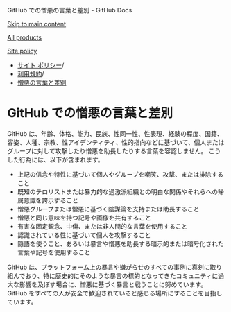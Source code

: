 GitHub での憎悪の言葉と差別 - GitHub Docs

[Skip to main content](#main-content)

[All products](/ja)

[Site policy](/site-policy)

* [サイト ポリシー](/ja/site-policy)/
* [利用規約](/ja/site-policy/acceptable-use-policies)/
* [憎悪の言葉と差別](/ja/site-policy/acceptable-use-policies/github-hate-speech-and-discrimination)

GitHub での憎悪の言葉と差別
==========

GitHub は、年齢、体格、能力、民族、性同一性、性表現、経験の程度、国籍、容姿、人種、宗教、性アイデンティティ、性的指向などに基づいて、個人またはグループに対して攻撃したり憎悪を助長したりする言葉を容認しません。 こうした行為には、以下が含まれます。

* 上記の信念や特性に基づいて個人やグループを嘲笑、攻撃、または排除すること
* 既知のテロリストまたは暴力的な過激派組織との明白な関係やそれらへの帰属意識を誇示すること
* 憎悪グループまたは憎悪に基づく陰謀論を支持または助長すること
* 憎悪と同じ意味を持つ記号や画像を共有すること
* 有害な固定観念、中傷、または非人間的な言葉を使用すること
* 認識されている性に基づいて個人を攻撃すること
* 隠語を使うこと、あるいは暴言や憎悪を助長する暗示的または暗号化された言葉や記号を使用すること

GitHub は、プラットフォーム上の暴言や嫌がらせのすべての事例に真剣に取り組んでおり、特に歴史的にそのような暴言の標的となってきたコミュニティに過大な影響を及ぼす場合に、憎悪に基づく暴言と戦うことに努めています。 GitHub をすべての人が安全で歓迎されていると感じる場所にすることを目指しています。
